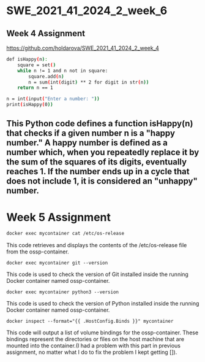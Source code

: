 # SWE_2021_41_2024_2_week_6
## Week 4 Assignment
https://github.com/holdarova/SWE_2021_41_2024_2_week_4
```bash
def isHappy(n):
    square = set()
    while n != 1 and n not in square:
        square.add(n)
        n = sum(int(digit) ** 2 for digit in str(n))
    return n == 1

n = int(input("Enter a number: "))
print(isHappy(0))
```
This Python code defines a function isHappy(n) that checks if a given number n is a "happy number." A happy number is defined as a number which, when you repeatedly replace it by the sum of the squares of its digits, eventually reaches 1. If the number ends up in a cycle that does not include 1, it is considered an "unhappy" number.
---
# Week 5 Assignment
```bash
docker exec mycontainer cat /etc/os-release
```
This code retrieves and displays the contents of the /etc/os-release file from the ossp-container.
```
docker exec mycontainer git --version
```
This code is used to check the version of Git installed inside the running Docker container named ossp-container.
```
docker exec mycontainer python3 --version
```
This code is used to check the version of Python installed inside the running Docker container named ossp-container.
```
docker inspect --format="{{ .HostConfig.Binds }}" mycontainer
```
This code will output a list of volume bindings for the ossp-container. These bindings represent the directories or files on the host machine that are mounted into the container.(I had a problem with this part in previous assignment, no matter what I do to fix the problem I kept getting []).
